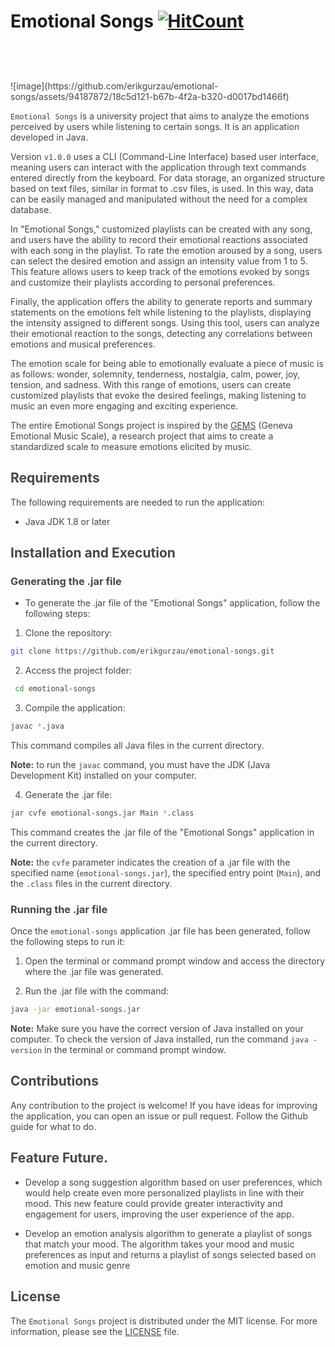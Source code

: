# Emotional Songs [![HitCount](https://hits.dwyl.com/erikgurzau/emotional-songs.svg?style=flat-square)](http://hits.dwyl.com/erikgurzau/emotional-songs)

<!-- Generator: Adobe Illustrator 24.1.1, SVG Export Plug-In  -->
<svg version="1.1" xmlns="http://www.w3.org/2000/svg" xmlns:xlink="http://www.w3.org/1999/xlink" x="0px" y="0px" width="176.7px"
	 height="45px" viewBox="0 0 176.7 45" style="enable-background:new 0 0 176.7 45;" xml:space="preserve">
<style type="text/css">
	.st0{opacity:0.8;fill:#FF7345;}
	.st1{fill:#F2F2F2;}
</style>
<defs>
</defs>
<path class="st0" d="M44.5,19.2c-0.8-1.6-2-2.9-3.6-3.7l-1.9-1c1.3-3.9-0.2-7.8-3.9-9.8c-0.8-0.4-1.6-0.8-2.4-1.2l-0.6-0.3
	c-1.2-0.6-2.4-0.8-3.7-0.5c-2.2,0.5-3.8,2.3-4.1,4.5c-0.3,2.2,0.8,4.4,2.9,5.4c1.4,0.7,2.7,1.4,4.1,2.1l1.6,0.8l-2.6,1.2
	c-2.5,1.2-5,2.3-7.5,3.5c-0.1,0-0.1,0-0.2,0c-1.5-0.7-2.9-1.4-4.4-2l-5.5-2.6L14,15c1.4-0.7,2.8-1.4,4.2-2.1
	c2.7-1.4,3.8-4.7,2.5-7.4c-1.3-2.7-4.6-3.8-7.4-2.5c-1.2,0.6-2.4,1.2-3.5,1.8c-2.8,1.6-4.4,4.6-4,7.8c0.1,0.5,0.2,1,0.3,1.5
	c0,0.1,0,0.2,0.1,0.3l-0.3,0.1c-0.5,0.2-1,0.5-1.5,0.8c-1.9,1-3.4,2.6-4,4.7c-0.6,2-0.5,4.2,0.5,6c0.8,1.4,1.9,2.6,3.4,3.4l1.9,1
	c-1.3,3.9,0.2,7.8,4,9.7c1.1,0.6,2.1,1.1,3.2,1.7c0.8,0.4,1.6,0.6,2.4,0.6c0.5,0,1-0.1,1.5-0.2c2.1-0.6,3.6-2.3,3.8-4.5
	c0.3-2.1-0.8-4.2-2.7-5.2c-1.2-0.6-2.4-1.3-3.6-1.9l-2.5-1.3l0.4-0.2c3.3-1.5,6.5-3,9.8-4.5c0,0,0.2,0,0.2,0c3.3,1.5,6.5,3,9.8,4.5
	l0.4,0.2l-1.6,0.9c-1.5,0.8-3,1.6-4.5,2.4c-2.5,1.4-3.4,4.5-2.1,7c1.3,2.5,4.4,3.5,6.9,2.3c1.2-0.6,2.5-1.2,3.7-1.9
	c3-1.8,4.3-4.4,4-7.8c0-0.5-0.2-1-0.3-1.5c0-0.1-0.1-0.2-0.1-0.3l0.3-0.2c0.5-0.3,1.1-0.5,1.6-0.8C44.7,27.5,46.3,22.9,44.5,19.2z
	 M27.2,22.5l2.7-1.3c1.5-0.7,2.9-1.4,4.4-2c0.7-0.3,1.7-0.8,2.5-1.5c0.2,0.1,0.4,0.2,0.7,0.3c0.7,0.4,1.4,0.7,2,1.1
	c1.2,0.8,1.9,2,1.9,3.4c0,1.4-0.7,2.6-1.8,3.4c-0.6,0.4-1.3,0.8-2.1,1.1c-0.2,0.1-0.5,0.2-0.7,0.3c-0.9-0.8-1.9-1.3-2.9-1.7
	l-0.1-0.1c-1.7-0.8-3.5-1.6-5.2-2.4L27.2,22.5z M28.2,7.2c0.3-0.5,0.8-0.9,1.4-0.9c0.2,0,0.4,0,0.6,0.1c1.1,0.5,2.2,1.1,3.3,1.7
	c1.6,0.9,2.4,2.7,2,4.4l-6.1-3.1c-0.2-0.1-0.4-0.2-0.5-0.3C28.1,8.9,27.9,8,28.2,7.2z M28.7,36c1.8-1,3.5-1.9,5.3-2.9l1.6-0.8
	c0.2,0.8,0.1,1.6-0.2,2.4c-0.4,0.9-1,1.6-1.8,2.1c-1.1,0.6-2.3,1.2-3.5,1.8c-0.7,0.3-1.5,0.1-1.9-0.6C27.8,37.2,28,36.4,28.7,36z
	 M18,22.5l-4.2,2c-1.1,0.5-2.2,1-3.3,1.6c-0.7,0.3-1.3,0.8-2,1.3c-0.1,0-0.1,0.1-0.1,0c-0.4-0.2-0.7-0.4-1.1-0.6
	c-0.4-0.2-0.8-0.4-1.2-0.7c-1.5-0.9-2.3-2.1-2.2-3.7c0.1-1.6,0.9-2.8,2.4-3.5c0.4-0.2,0.8-0.4,1.2-0.6c0.3-0.2,0.7-0.3,1-0.5
	c0,0,0,0,0,0L8.9,18c0.5,0.4,1.1,0.8,1.7,1.1c1.9,0.9,3.8,1.8,5.7,2.7L18,22.5z M17.3,7.3c0.4,0.8,0,1.8-0.8,2.2
	c-0.7,0.4-1.4,0.7-2.1,1l-4.8,2.3c-0.5-1.6,0.2-3.4,1.6-4.3c1.2-0.8,2.4-1.4,3.9-2.1c0.2-0.1,0.4-0.1,0.6-0.1c0.2,0,0.4,0,0.5,0.1
	C16.8,6.6,17.1,6.9,17.3,7.3z M9.7,32.3l6.1,3.2c0.2,0.1,0.5,0.2,0.7,0.4c0.7,0.4,1,1.2,0.6,1.9c-0.4,0.7-1.2,1-1.9,0.6
	c-1-0.5-2.3-1.1-3.4-1.8C10.1,35.8,9.3,34.1,9.7,32.3z M6.8,30.3L6.8,30.3L6.8,30.3L6.8,30.3L6.8,30.3z"/>
<g>
	<g>
		<path class="st1" d="M52.8,11.6c0-4.4,2.6-7.2,7-7.2c4.2,0,6.6,2.5,6.6,6.1c0,0.8-0.1,1.6-0.2,2h-9.5c0.1,1.9,0.9,2.7,3.1,2.7
			c1.7,0,2.4-0.4,2.4-1.2v-0.2h4.1V14c0,2.9-2.5,4.7-6.5,4.7C54.9,18.7,52.8,15.9,52.8,11.6z M56.7,9.9h5.7c0.1-1.4-0.9-2.2-2.8-2.2
			C57.6,7.7,56.8,8.5,56.7,9.9z"/>
		<path class="st1" d="M68.3,18.4V4.6h3.8V7h0.2c0.7-1.6,2.2-2.7,4.5-2.7s3.8,1.1,4.5,2.7h0.1c0.8-1.5,2.1-2.7,4.7-2.7
			c3.6,0,5,2.4,5,5.3v8.8h-4.1v-8c0-1.9-0.6-2.6-2.6-2.6c-1.9,0-2.7,0.6-2.7,2.6v8h-4.1v-8c0-1.9-0.6-2.6-2.6-2.6
			c-1.9,0-2.7,0.6-2.7,2.6v8H68.3z"/>
		<path class="st1" d="M93.1,11.5c0-4.4,2.6-7.2,7.1-7.2c4.4,0,7,2.8,7,7.2c0,4.4-2.6,7.2-7,7.2C95.7,18.7,93.1,15.9,93.1,11.5z
			 M103.2,11.5c0-2.7-0.8-3.6-3-3.6c-2.3,0-3,0.9-3,3.6c0,2.7,0.8,3.5,3,3.5C102.4,15.1,103.2,14.2,103.2,11.5z"/>
		<path class="st1" d="M110,13.9V8h-2.2V4.6h2.3l0.8-3.2h3.2v3.2h3.9V8h-3.9v5.4c0,1.2,0.4,1.3,2.2,1.3h1.7v3.4
			c-0.7,0.1-1.7,0.3-2.7,0.3C111.7,18.5,110,17.2,110,13.9z"/>
		<path class="st1" d="M119.7,3l-0.1-3h4.1v3H119.7z M119.7,18.4V4.6h4.1v13.8H119.7z"/>
		<path class="st1" d="M125.5,11.5c0-4.4,2.6-7.2,7.1-7.2c4.4,0,7,2.8,7,7.2c0,4.4-2.6,7.2-7,7.2C128.1,18.7,125.5,15.9,125.5,11.5z
			 M135.6,11.5c0-2.7-0.8-3.6-3-3.6c-2.3,0-3,0.9-3,3.6c0,2.7,0.8,3.5,3,3.5C134.8,15.1,135.6,14.2,135.6,11.5z"/>
		<path class="st1" d="M141.5,18.4V4.6h3.8V7h0.2c0.7-1.6,2.2-2.7,4.6-2.7c3.6,0,5.1,2.4,5.1,5.3v8.8h-4.1v-8c0-1.9-0.6-2.6-2.7-2.6
			c-2,0-2.8,0.6-2.8,2.7v7.8H141.5z"/>
		<path class="st1" d="M157.1,14.9c0-2.1,1.5-3.5,4.4-3.9l4.7-0.7V9.9c0-1.6-0.9-1.9-2.5-1.9c-1.7,0-2.3,0.5-2.3,1.9v0.3h-3.9V9.8
			c0-3.3,2.6-5.5,6.5-5.5c4.1,0,6.2,2.2,6.2,5.9v8.2h-3.8v-1.9h-0.2c-0.7,1-2.1,2.1-4.7,2.1C159,18.7,157.1,17.4,157.1,14.9z
			 M162.8,15.6c1.7,0,3.4-0.4,3.4-2.6l-4,0.6c-0.9,0.1-1.2,0.4-1.2,1C161,15.3,161.6,15.6,162.8,15.6z"/>
		<path class="st1" d="M172.6,18.4V0h4.1v18.4H172.6z"/>
	</g>
	<g>
		<path class="st1" d="M52.9,35.3L52.9,35.3l3.9-0.1v0.6c0,1,0.6,1.2,2.6,1.2c1.7,0,2-0.2,2-0.9c0-0.7-0.4-0.9-2.2-1.2L57,34.5
			c-2.7-0.5-4.2-1.7-4.2-4.2s2.1-4.4,6-4.4c3.4,0,6,1.6,6,4.7V31h-3.9v-0.4c0-0.9-0.4-1.4-2.1-1.4c-1.7,0-2,0.4-2,1
			c0,0.7,0.2,0.9,1.9,1.2l2.5,0.5c2.9,0.6,4.1,1.9,4.1,4.1c0,2.6-2.1,4.2-5.9,4.2C55,40.3,52.9,38.7,52.9,35.3z"/>
		<path class="st1" d="M66.6,33.1c0-4.4,2.6-7.2,7.1-7.2c4.4,0,7,2.8,7,7.2c0,4.4-2.6,7.2-7,7.2C69.3,40.3,66.6,37.5,66.6,33.1z
			 M76.7,33.1c0-2.7-0.8-3.6-3-3.6c-2.3,0-3,0.9-3,3.6c0,2.7,0.8,3.5,3,3.5C76,36.7,76.7,35.8,76.7,33.1z"/>
		<path class="st1" d="M82.6,40V26.2h3.8v2.4h0.2c0.7-1.6,2.2-2.7,4.6-2.7c3.6,0,5.1,2.4,5.1,5.3V40h-4.1v-8c0-1.9-0.6-2.6-2.7-2.6
			c-2,0-2.8,0.6-2.8,2.7V40H82.6z"/>
		<path class="st1" d="M98.3,32.3c0-3.9,2.1-6.4,6-6.4c2,0,3.6,0.8,4.3,2.3h0.1v-2h3.8v12.3c0,4.5-2.4,6.5-6.9,6.5
			c-4.3,0-6.7-1.9-6.7-5.4h4.1c0,1.4,0.4,1.8,2.8,1.8c2.2,0,2.6-0.5,2.6-2.6v-2.1h-0.2c-0.6,1.1-2.1,2-4.2,2
			C100.3,38.6,98.3,36.1,98.3,32.3z M105.4,35.1c2,0,3.1-0.7,3.1-2.4v-0.8c0-1.8-1-2.4-3-2.4c-2.4,0-3.1,0.9-3.1,2.9
			C102.4,34.2,103.1,35.1,105.4,35.1z"/>
		<path class="st1" d="M114.6,35.3L114.6,35.3l3.9-0.1v0.6c0,1,0.6,1.2,2.6,1.2c1.7,0,2-0.2,2-0.9c0-0.7-0.4-0.9-2.2-1.2l-2.1-0.4
			c-2.7-0.5-4.2-1.7-4.2-4.2s2.1-4.4,6-4.4c3.4,0,6,1.6,6,4.7V31h-3.9v-0.4c0-0.9-0.4-1.4-2.1-1.4c-1.7,0-2,0.4-2,1
			c0,0.7,0.2,0.9,1.9,1.2l2.5,0.5c2.9,0.6,4.1,1.9,4.1,4.1c0,2.6-2.1,4.2-5.9,4.2C116.8,40.3,114.6,38.7,114.6,35.3z"/>
	</g>
</g>
</svg>
![image](https://github.com/erikgurzau/emotional-songs/assets/94187872/18c5d121-b67b-4f2a-b320-d0017bd1466f)


`Emotional Songs` is a university project that aims to analyze the emotions perceived by users while listening to certain songs. 
It is an application developed in Java.

Version `v1.0.0` uses a CLI (Command-Line Interface) based user interface, meaning users can interact with the application through text commands entered directly from the keyboard.
For data storage, an organized structure based on text files, similar in format to .csv files, is used. In this way, data can be easily managed and manipulated without the need for a complex database.

In "Emotional Songs," customized playlists can be created with any song, and users have the ability to record their emotional reactions associated with each song in the playlist. To rate the emotion aroused by a song, users can select the desired emotion and assign an intensity value from 1 to 5. This feature allows users to keep track of the emotions evoked by songs and customize their playlists according to personal preferences.

Finally, the application offers the ability to generate reports and summary statements on the emotions felt while listening to the playlists, displaying the intensity assigned to different songs. Using this tool, users can analyze their emotional reaction to the songs, detecting any correlations between emotions and musical preferences.

The emotion scale for being able to emotionally evaluate a piece of music is as follows: wonder, solemnity, tenderness, nostalgia, calm, power, joy, tension, and sadness. With this range of emotions, users can create customized playlists that evoke the desired feelings, making listening to music an even more engaging and exciting experience.

The entire Emotional Songs project is inspired by the [GEMS](https://musemap.org/resources/gems) (Geneva Emotional Music Scale), a research project that aims to create a standardized scale to measure emotions elicited by music.

## Requirements

The following requirements are needed to run the application:
- Java JDK 1.8 or later


## Installation and Execution

### Generating the .jar file

- To generate the .jar file of the "Emotional Songs" application, follow the following steps:

1. Clone the repository:
  ```sh
  git clone https://github.com/erikgurzau/emotional-songs.git
  ```
  
2. Access the project folder:
```sh
 cd emotional-songs
```

3. Compile the application:
```sh
javac *.java
```
This command compiles all Java files in the current directory.

**Note:** to run the `javac` command, you must have the JDK (Java Development Kit) installed on your computer.

4. Generate the .jar file:
```sh
jar cvfe emotional-songs.jar Main *.class
```
This command creates the .jar file of the "Emotional Songs" application in the current directory.

**Note:** the `cvfe` parameter indicates the creation of a .jar file with the specified name (`emotional-songs.jar`), the specified entry point (`Main`), and the `.class` files in the current directory.

### Running the .jar file

Once the `emotional-songs` application .jar file has been generated, follow the following steps to run it:

1. Open the terminal or command prompt window and access the directory where the .jar file was generated.

2. Run the .jar file with the command:
```sh
java -jar emotional-songs.jar
```
**Note:** Make sure you have the correct version of Java installed on your computer. To check the version of Java installed, run the command `java -version` in the terminal or command prompt window.


## Contributions

Any contribution to the project is welcome! If you have ideas for improving the application, you can open an issue or pull request. Follow the Github guide for what to do.


## Feature Future.

- Develop a song suggestion algorithm based on user preferences, which would help create even more personalized playlists in line with their mood. This new feature could provide greater interactivity and engagement for users, improving the user experience of the app. 

- Develop an emotion analysis algorithm to generate a playlist of songs that match your mood. The algorithm takes your mood and music preferences as input and returns a playlist of songs selected based on emotion and music genre


## License

The `Emotional Songs` project is distributed under the MIT license. For more information, please see the [LICENSE](LICENSE) file.
